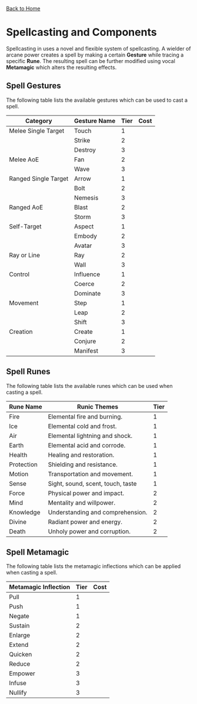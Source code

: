[Back to Home](../../README.md)

# Spellcasting and Components

Spellcasting in <SYSTEM> uses a novel and flexible system of spellcasting. A wielder of arcane power creates a spell by making a certain **Gesture** while tracing a specific **Rune**. The resulting spell can be further modified using vocal **Metamagic** which alters the resulting effects.

## Spell Gestures

The following table lists the available gestures which can be used to cast a spell.

| Category             | Gesture Name | Tier | Cost |
| -------------------- | ------------ | ---- | ---- |
| Melee Single Target  | Touch        | 1    |      |
|                      | Strike       | 2    |      |
|                      | Destroy      | 3    |      |
| Melee AoE            | Fan          | 2    |      |
|                      | Wave         | 3    |      |
| Ranged Single Target | Arrow        | 1    |      |
|                      | Bolt         | 2    |      |
|                      | Nemesis      | 3    |      |
| Ranged AoE           | Blast        | 2    |      |
|                      | Storm        | 3    |      |
| Self-Target          | Aspect       | 1    |      |
|                      | Embody       | 2    |      |
|                      | Avatar       | 3    |      |
| Ray or Line          | Ray          | 2    |      |
|                      | Wall         | 3    |      |
| Control              | Influence    | 1    |      |
|                      | Coerce       | 2    |      |
|                      | Dominate     | 3    |      |
| Movement             | Step         | 1    |      |
|                      | Leap         | 2    |      |
|                      | Shift        | 3    |      |
| Creation             | Create       | 1    |      |
|                      | Conjure      | 2    |      |
|                      | Manifest     | 3    |      |

## Spell Runes

The following table lists the available runes which can be used when casting a spell.

| Rune Name  | Runic Themes                      | Tier |
| ---------- | --------------------------------- | ---- |
| Fire       | Elemental fire and burning.       | 1    |
| Ice        | Elemental cold and frost.         | 1    |
| Air        | Elemental lightning and shock.    | 1    |
| Earth      | Elemental acid and corrode.       | 1    |
| Health     | Healing and restoration.          | 1    |
| Protection | Shielding and resistance.         | 1    |
| Motion     | Transportation and movement.      | 1    |
| Sense      | Sight, sound, scent, touch, taste | 1    |
| Force      | Physical power and impact.        | 2    |
| Mind       | Mentality and willpower.          | 2    |
| Knowledge  | Understanding and comprehension.  | 2    |
| Divine     | Radiant power and energy.         | 2    |
| Death      | Unholy power and corruption.      | 2    |

## Spell Metamagic

The following table lists the metamagic inflections which can be applied when casting a spell.

| Metamagic Inflection | Tier | Cost |
| -------------------- | ---- | ---- |
| Pull                 | 1    |      |
| Push                 | 1    |      |
| Negate               | 1    |      |
| Sustain              | 2    |      |
| Enlarge              | 2    |      |
| Extend               | 2    |      |
| Quicken              | 2    |      |
| Reduce               | 2    |      |
| Empower              | 3    |      |
| Infuse               | 3    |      |
| Nullify              | 3    |      |

